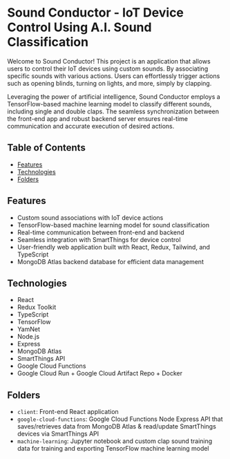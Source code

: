 # Sound Conductor - IoT Device Control Using A.I. Sound Classification

Welcome to Sound Conductor! This project is an application that allows users to control their IoT devices using custom sounds. By associating specific sounds with various actions. Users can effortlessly trigger actions such as opening blinds, turning on lights, and more, simply by clapping.

Leveraging the power of artificial intelligence, Sound Conductor employs a TensorFlow-based machine learning model to classify different sounds, including single and double claps. The seamless synchronization between the front-end app and robust backend server ensures real-time communication and accurate execution of desired actions.

## Table of Contents

-   [Features](#features)
-   [Technologies](#technologies)
-   [Folders](#folders)

## Features

-   Custom sound associations with IoT device actions
-   TensorFlow-based machine learning model for sound classification
-   Real-time communication between front-end and backend
-   Seamless integration with SmartThings for device control
-   User-friendly web application built with React, Redux, Tailwind, and TypeScript
-   MongoDB Atlas backend database for efficient data management

## Technologies

-   React
-   Redux Toolkit
-   TypeScript
-   TensorFlow
-   YamNet
-   Node.js
-   Express
-   MongoDB Atlas
-   SmartThings API
-   Google Cloud Functions
-   Google Cloud Run + Google Cloud Artifact Repo + Docker

## Folders

-   `client`: Front-end React application
-   `google-cloud-functions`: Google Cloud Functions Node Express API that saves/retrieves data from MongoDB Atlas & read/update SmartThings devices via SmartThings API
-   `machine-learning`: Jupyter notebook and custom clap sound training data for training and exporting TensorFlow machine learning model
